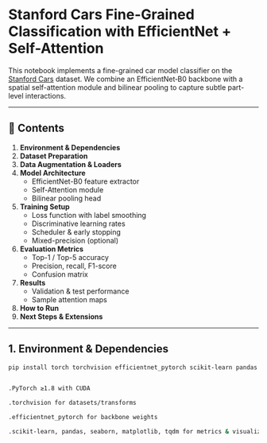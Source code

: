# Stanford Cars Fine-Grained Classification with EfficientNet + Self-Attention

This notebook implements a fine-grained car model classifier on the [Stanford Cars](https://ai.stanford.edu/~jkrause/cars/car_dataset.html) dataset. We combine an EfficientNet‐B0 backbone with a spatial self-attention module and bilinear pooling to capture subtle part-level interactions.  

---

## 📝 Contents

1. **Environment & Dependencies**  
2. **Dataset Preparation**  
3. **Data Augmentation & Loaders**  
4. **Model Architecture**  
   - EfficientNet-B0 feature extractor  
   - Self-Attention module  
   - Bilinear pooling head  
5. **Training Setup**  
   - Loss function with label smoothing  
   - Discriminative learning rates  
   - Scheduler & early stopping  
   - Mixed-precision (optional)  
6. **Evaluation Metrics**  
   - Top-1 / Top-5 accuracy  
   - Precision, recall, F1-score  
   - Confusion matrix  
7. **Results**  
   - Validation & test performance  
   - Sample attention maps  
8. **How to Run**  
9. **Next Steps & Extensions**

---

## 1. Environment & Dependencies

```bash
pip install torch torchvision efficientnet_pytorch scikit-learn pandas seaborn matplotlib tqdm


.PyTorch ≥1.8 with CUDA

.torchvision for datasets/transforms

.efficientnet_pytorch for backbone weights

.scikit-learn, pandas, seaborn, matplotlib, tqdm for metrics & visualization

